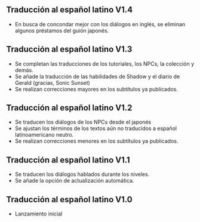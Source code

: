 ## Traducción al español latino V1.4
- En busca de concondar mejor con los diálogos en inglés, se eliminan algunos préstamos del guión japonés.

## Traducción al español latino V1.3
- Se completan las traducciones de los tutoriales, los NPCs, la colección y demás.
- Se añade la traducción de las habilidades de Shadow y el diario de Gerald (gracias, Sonic Sunset)
- Se realizan correcciones mayores en los subtítulos ya publicados.

## Traducción al español latino V1.2
- Se traducen los diálogos de los NPCs desde el japonés
- Se ajustan los términos de los textos aún no traducidos a español latinoamericano neutro.
- Se realizan correcciones menores en los subtítulos ya publicados.

## Traducción al español latino V1.1
- Se traducen los diálogos hablados durante los niveles.
- Se añade la opción de actualización automática.

## Traducción al español latino V1.0
- Lanzamiento inicial
